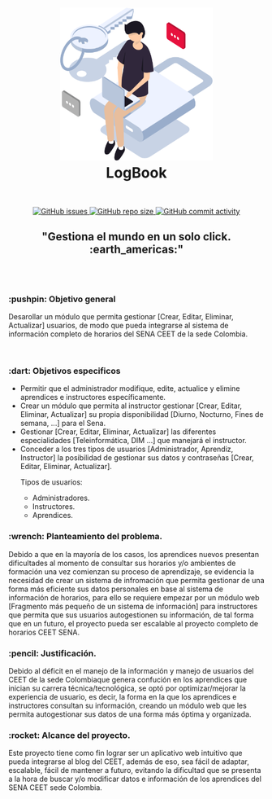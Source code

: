 <h1 align="center">
    <a href="/"><img src="./src/assets/img/user.png" alt="User image" width="300" height="300"></a>
    <!--Tittle-->
    <br />
    LogBook
    <br />
</h1>
<br />

<p align="center">
<!-- issues -->
  <a href="https://github.com/DanielPaezb/LogBook/issues">
    <img alt="GitHub issues" src="https://img.shields.io/github/issues/DanielPaezb/LogBook?style=for-the-badge">
  </a>
  <!-- size -->
  <a href="#">
    <img alt="GitHub repo size" src="https://img.shields.io/github/repo-size/DanielPaezb/LogBook?style=for-the-badge">
  </a>
  <!-- commits per week -->
  <a href="#">
    <img alt="GitHub commit activity" src="https://img.shields.io/github/commit-activity/w/DanielPaezb/LogBook?style=for-the-badge">
  </a>
</p>
<h2 align="center">"Gestiona el mundo en un solo click. :earth_americas:"</h2> 
<br />
<br />

<!--Objetives-->
<h3> :pushpin: Objetivo general</h3>
<p>Desarollar un módulo que permita gestionar [Crear, Editar, Eliminar, Actualizar] usuarios, de modo que pueda integrarse al sistema de información completo de horarios del SENA CEET de la sede Colombia.</p>
<br />
<h3> :dart: Objetivos especificos</h3>
<ul> 
    <li>Permitir que el administrador modifique, edite, actualice y elimine aprendices e instructores específicamente.</li>
    <li>Crear un módulo que permita al instructor gestionar [Crear, Editar, Eliminar, Actualizar] su propia disponibilidad [Diurno, Nocturno, Fines de semana, ...] para el Sena.</li>
    <li>Gestionar [Crear, Editar, Eliminar, Actualizar] las diferentes especialidades [Teleinformática, DIM ...] que manejará el instructor. </li>
    <li>Conceder a los tres tipos de usuarios [Administrador, Aprendiz, Instructor] la posibilidad de gestionar sus datos y contraseñas [Crear, Editar, Eliminar, Actualizar].
    <br />
    <p>Tipos de usuarios: </p>
        <ul>
            <li>Administradores.</li>
            <li>Instructores.</li>
            <li>Aprendices.</li>
        </ul>
    </li>
</ul>
<h3> :wrench: Planteamiento del problema.</h3>
<p>
    Debido a que en la mayoría de los casos, los aprendices nuevos presentan dificultades al momento de consultar sus horarios y/o ambientes de formación una vez comienzan su proceso de aprendizaje, se evidencia la necesidad de crear un sistema de infromación que permita gestionar de una forma más eficiente sus datos personales en base al sistema de información de horarios, para ello se requiere empezar por un módulo web [Fragmento más pequeño de un sistema de información] para instructores que permita que sus usuarios autogestionen su información, de tal forma que en un futuro, el proyecto pueda ser escalable al proyecto completo de horarios CEET SENA. <br />  
</p>
<h3> :pencil: Justificación.</h3>
<p>
    Debido al déficit en el manejo de la información y manejo de usuarios del CEET de la sede Colombiaque genera confución en los aprendices que inician su carrera técnica/tecnológica, se optó por optimizar/mejorar la experiencia de usuario, es decir, la forma en la que los aprendices e instructores consultan su información, creando un módulo web que les permita autogestionar sus datos de una forma más óptima y organizada.
</p>
<h3> :rocket: Alcance del proyecto.</h3>
<p>
Este proyecto tiene como fin lograr ser un aplicativo web intuitivo que pueda integrarse al blog del CEET, además de eso, sea fácil de adaptar, escalable, fácil de mantener a futuro, evitando la dificultad que se presenta a la hora de buscar y/o modificar datos e información de los aprendices del SENA CEET sede Colombia.
</p>